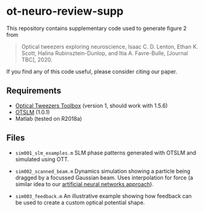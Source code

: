 # ot-neuro-review-supp
This repository contains supplementary code used to generate figure 2 from

> Optical tweezers exploring neuroscience,
> Isaac C. D. Lenton, Ethan K. Scott, Halina Rubinsztein-Dunlop, and Itia A. Favre-Bulle,
> [Journal TBC], 2020.

If you find any of this code useful, please consider citing our paper.


Requirements
------------

  * [Optical Tweezers Toolbox](https://github.com/ilent2/ott) (version 1, should work with 1.5.6)
  * [OTSLM](https://github.com/ilent2/otslm) (1.0.1)
  * Matlab (tested on R2018a)

Files
-----

  * `sim001_slm_examples.m` SLM phase patterns generated with OTSLM and simulated using OTT.
  
  * `sim002_scanned_beam.m` Dynamics simulation showing a particle being dragged by a
    focussed Gaussian beam.  Uses interpolation for force (a similar idea to our
    [artificial neural networks approach](https://doi.org/10.1088/2632-2153/abae76)).
    
  * `sim003_feedback.m` An illustrative example showing how feedback can be used to
    create a custom optical potential shape.
